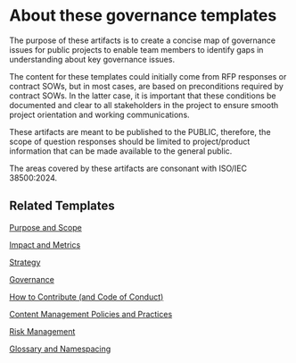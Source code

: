 # About these governance templates

The purpose of these artifacts is to create a concise map of governance issues for public projects to enable team members to identify gaps in understanding about key governance issues.

The content for these templates could initially come from RFP responses or contract SOWs, but in most cases, are based on preconditions required by contract SOWs. In the latter case, it is important that these conditions be documented and clear to all stakeholders in the project to ensure smooth project orientation and working communications.

These artifacts are meant to be published to the PUBLIC, therefore, the scope of question responses should be limited to project/product information that can be made available to the general public. 

The areas covered by these artifacts are consonant with ISO/IEC 38500:2024.

## Related Templates

[Purpose and Scope](PurposeAndScope.md)

[Impact and Metrics](governance/ImpactAndMetrics.md)

[Strategy](governance/Strategy.md)

[Governance](governance/Governancel.md)

[How to Contribute (and Code of Conduct)](governance/HowToContribute.md)

[Content Management Policies and Practices](governance/ContentManagement.md)

[Risk Management](governance/RiskManagement.md)

[Glossary and Namespacing](governance/GlossaryAndNamespacing.md)

